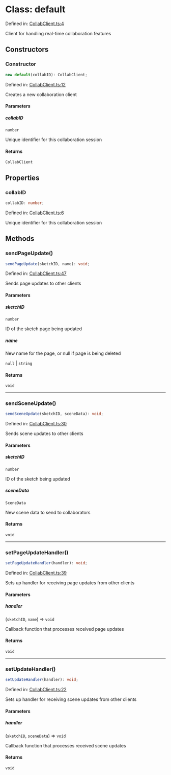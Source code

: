 # Class: default

Defined in: [CollabClient.ts:4](https://github.com/Capstone-Projects-2025-Fall/project-001-sketch2screen/blob/f6427b83281d7a02723fc969f7748696727ec7bf/frontend/src/App/CollabClient.ts#L4)

Client for handling real-time collaboration features

## Constructors

### Constructor

```ts
new default(collabID): CollabClient;
```

Defined in: [CollabClient.ts:12](https://github.com/Capstone-Projects-2025-Fall/project-001-sketch2screen/blob/f6427b83281d7a02723fc969f7748696727ec7bf/frontend/src/App/CollabClient.ts#L12)

Creates a new collaboration client

#### Parameters

##### collabID

`number`

Unique identifier for this collaboration session

#### Returns

`CollabClient`

## Properties

### collabID

```ts
collabID: number;
```

Defined in: [CollabClient.ts:6](https://github.com/Capstone-Projects-2025-Fall/project-001-sketch2screen/blob/f6427b83281d7a02723fc969f7748696727ec7bf/frontend/src/App/CollabClient.ts#L6)

Unique identifier for this collaboration session

## Methods

### sendPageUpdate()

```ts
sendPageUpdate(sketchID, name): void;
```

Defined in: [CollabClient.ts:47](https://github.com/Capstone-Projects-2025-Fall/project-001-sketch2screen/blob/f6427b83281d7a02723fc969f7748696727ec7bf/frontend/src/App/CollabClient.ts#L47)

Sends page updates to other clients

#### Parameters

##### sketchID

`number`

ID of the sketch page being updated

##### name

New name for the page, or null if page is being deleted

`null` | `string`

#### Returns

`void`

***

### sendSceneUpdate()

```ts
sendSceneUpdate(sketchID, sceneData): void;
```

Defined in: [CollabClient.ts:30](https://github.com/Capstone-Projects-2025-Fall/project-001-sketch2screen/blob/f6427b83281d7a02723fc969f7748696727ec7bf/frontend/src/App/CollabClient.ts#L30)

Sends scene updates to other clients

#### Parameters

##### sketchID

`number`

ID of the sketch being updated

##### sceneData

`SceneData`

New scene data to send to collaborators

#### Returns

`void`

***

### setPageUpdateHandler()

```ts
setPageUpdateHandler(handler): void;
```

Defined in: [CollabClient.ts:39](https://github.com/Capstone-Projects-2025-Fall/project-001-sketch2screen/blob/f6427b83281d7a02723fc969f7748696727ec7bf/frontend/src/App/CollabClient.ts#L39)

Sets up handler for receiving page updates from other clients

#### Parameters

##### handler

(`sketchID`, `name`) => `void`

Callback function that processes received page updates

#### Returns

`void`

***

### setUpdateHandler()

```ts
setUpdateHandler(handler): void;
```

Defined in: [CollabClient.ts:22](https://github.com/Capstone-Projects-2025-Fall/project-001-sketch2screen/blob/f6427b83281d7a02723fc969f7748696727ec7bf/frontend/src/App/CollabClient.ts#L22)

Sets up handler for receiving scene updates from other clients

#### Parameters

##### handler

(`sketchID`, `sceneData`) => `void`

Callback function that processes received scene updates

#### Returns

`void`

